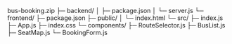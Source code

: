 bus-booking.zip
├─ backend/
│  ├─ package.json
│  └─ server.js
└─ frontend/
   ├─ package.json
   ├─ public/
   │  └─ index.html
   └─ src/
      ├─ index.js
      ├─ App.js
      ├─ index.css
      └─ components/
         ├─ RouteSelector.js
         ├─ BusList.js
         ├─ SeatMap.js
         └─ BookingForm.js
